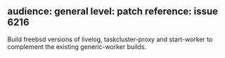 audience: general
level: patch
reference: issue 6216
---
Build freebsd versions of livelog, taskcluster-proxy and start-worker to complement the existing generic-worker builds.
